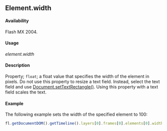 ## Element.width

#### Availability

Flash MX 2004.

#### Usage

*element.width*

#### Description

Property; `float`; a float value that specifies the width of the element in pixels.
Do not use this property to resize a text field. Instead, select the text field and use [Document.setTextRectangle()](../Document_object/Document9846.md). Using this property with a text field scales the text.

#### Example

The following example sets the width of the specified element to 100:

```javascript
fl.getDocumentDOM().getTimeline().layers[0].frames[0].elements[0].width = 100;
```
